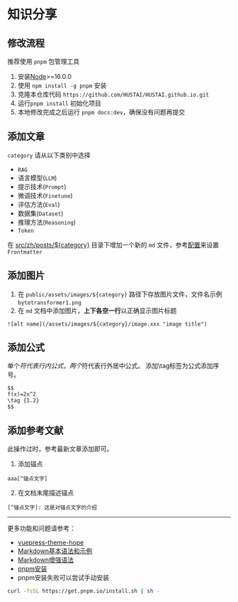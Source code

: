 # 知识分享

## 修改流程

推荐使用 `pnpm` 包管理工具
1. 安装[Node](https://nodejs.cn/download/)>=16.0.0
2. 使用 `npm install -g pnpm` 安装
3. 克隆本仓库代码 `https://github.com/HUSTAI/HUSTAI.github.io.git`
4. 运行`pnpm install` 初始化项目
5. 本地修改完成之后运行 `pnpm docs:dev`，确保没有问题再提交

## 添加文章

`category` 请从以下类别中选择

- `RAG`
- 语言模型(`LLM`)
- 提示技术(`Prompt`)
- 微调技术(`Finetune`)
- 评估方法(`Eval`)
- 数据集(`Dataset`)
- 推理方法(`Reasoning`)
- `Token`

在 [src/zh/posts/${category}](https://github.com/HUSTAI/HUSTAI.github.io/tree/main/src/zh/posts/) 目录下增加一个新的 `md` 文件，参考[配置](https://theme-hope.vuejs.press/zh/config/frontmatter/info.html)来设置 `Frontmatter`

## 添加图片
1. 在 `public/assets/images/${category}` 路径下存放图片文件，文件名示例 `bytetransformer1.png`
2. 在 `md` 文档中添加图片，**上下各空一行**以正确显示图片标题

```plain
![alt name](/assets/images/${category}/image.xxx "image title")
```

## 添加公式
单个$符代表行内公式，两个$符代表行外居中公式。
添加\tag标签为公式添加序号。
```plain
$$
f(x)=2x^2
\tag {1.2}
$$
```

## 添加参考文献

此操作过时，参考最新文章添加即可。

1. 添加锚点
```
aaa[^锚点文字]
```
2. 在文档末尾描述锚点
```
[^锚点文字]: 这是对锚点文字的介绍
```
---

更多功能和问题请参考：

- [vuepress-theme-hope](https://theme-hope.vuejs.press/zh/guide/markdown/intro.html)
- [Markdown基本语法和示例](https://theme-hope.vuejs.press/zh/cookbook/markdown/)
- [Markdown增强语法](https://plugin-md-enhance.vuejs.press/zh/)
- [pnpm安装](https://pnpm.io/installation)
- pnpm安装失败可以尝试手动安装

```bash
curl -fsSL https://get.pnpm.io/install.sh | sh -
```
